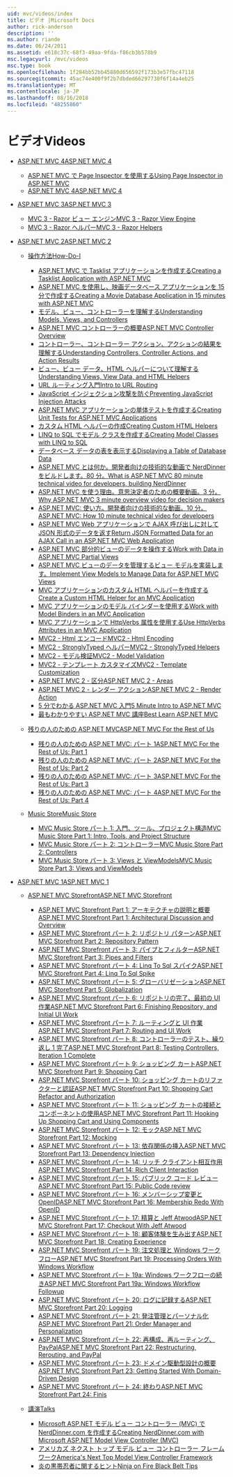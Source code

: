 ```yaml
---
uid: mvc/videos/index
title: ビデオ |Microsoft Docs
author: rick-anderson
description: ''
ms.author: riande
ms.date: 06/24/2011
ms.assetid: e618c37c-68f3-49aa-9fda-f86cb3b578b9
msc.legacyurl: /mvc/videos
msc.type: book
ms.openlocfilehash: 1f284bb52bb45880d656592f173b3e57fbc47118
ms.sourcegitcommit: 45ac74e400f9f2b7dbded66297730f6f14a4eb25
ms.translationtype: MT
ms.contentlocale: ja-JP
ms.lasthandoff: 08/16/2018
ms.locfileid: "48255860"
---
```

<a name="videos"></a><span data-ttu-id="e5a1e-102">ビデオ</span><span class="sxs-lookup"><span data-stu-id="e5a1e-102">Videos</span></span>
====================
- [<span data-ttu-id="e5a1e-103">ASP.NET MVC 4</span><span class="sxs-lookup"><span data-stu-id="e5a1e-103">ASP.NET MVC 4</span></span>](mvc-4/index.md)

    - [<span data-ttu-id="e5a1e-104">ASP.NET MVC で Page Inspector を使用する</span><span class="sxs-lookup"><span data-stu-id="e5a1e-104">Using Page Inspector in ASP.NET MVC</span></span>](mvc-4/using-page-inspector-in-aspnet-mvc.md)
    - [<span data-ttu-id="e5a1e-105">ASP.NET MVC 4</span><span class="sxs-lookup"><span data-stu-id="e5a1e-105">ASP.NET MVC 4</span></span>](mvc-4/aspnet-mvc-4.md)
- [<span data-ttu-id="e5a1e-106">ASP.NET MVC 3</span><span class="sxs-lookup"><span data-stu-id="e5a1e-106">ASP.NET MVC 3</span></span>](mvc-3/index.md)

    - [<span data-ttu-id="e5a1e-107">MVC 3 - Razor ビュー エンジン</span><span class="sxs-lookup"><span data-stu-id="e5a1e-107">MVC 3 - Razor View Engine</span></span>](mvc-3/mvc-3-razor-view-engine.md)
    - [<span data-ttu-id="e5a1e-108">MVC 3 - Razor ヘルパー</span><span class="sxs-lookup"><span data-stu-id="e5a1e-108">MVC 3 - Razor Helpers</span></span>](mvc-3/mvc-3-razor-helpers.md)
- [<span data-ttu-id="e5a1e-109">ASP.NET MVC 2</span><span class="sxs-lookup"><span data-stu-id="e5a1e-109">ASP.NET MVC 2</span></span>](mvc-2/index.md)

    - [<span data-ttu-id="e5a1e-110">操作方法</span><span class="sxs-lookup"><span data-stu-id="e5a1e-110">How-Do-I</span></span>](mvc-2/how-do-i/index.md)

        - [<span data-ttu-id="e5a1e-111">ASP.NET MVC で Tasklist アプリケーションを作成する</span><span class="sxs-lookup"><span data-stu-id="e5a1e-111">Creating a Tasklist Application with ASP.NET MVC</span></span>](mvc-2/how-do-i/creating-a-tasklist-application-with-aspnet-mvc.md)
        - [<span data-ttu-id="e5a1e-112">ASP.NET MVC を使用し、映画データベース アプリケーションを 15 分で作成する</span><span class="sxs-lookup"><span data-stu-id="e5a1e-112">Creating a Movie Database Application in 15 minutes with ASP.NET MVC</span></span>](mvc-2/how-do-i/creating-a-movie-database-application-in-15-minutes-with-aspnet-mvc.md)
        - [<span data-ttu-id="e5a1e-113">モデル、ビュー、コントローラーを理解する</span><span class="sxs-lookup"><span data-stu-id="e5a1e-113">Understanding Models, Views, and Controllers</span></span>](mvc-2/how-do-i/understanding-models-views-and-controllers.md)
        - [<span data-ttu-id="e5a1e-114">ASP.NET MVC コントローラーの概要</span><span class="sxs-lookup"><span data-stu-id="e5a1e-114">ASP.NET MVC Controller Overview</span></span>](mvc-2/how-do-i/aspnet-mvc-controller-overview.md)
        - [<span data-ttu-id="e5a1e-115">コントローラー、コントローラー アクション、アクションの結果を理解する</span><span class="sxs-lookup"><span data-stu-id="e5a1e-115">Understanding Controllers, Controller Actions, and Action Results</span></span>](mvc-2/how-do-i/understanding-controllers-controller-actions-and-action-results.md)
        - [<span data-ttu-id="e5a1e-116">ビュー、ビュー データ、HTML ヘルパーについて理解する</span><span class="sxs-lookup"><span data-stu-id="e5a1e-116">Understanding Views, View Data, and HTML Helpers</span></span>](mvc-2/how-do-i/understanding-views-view-data-and-html-helpers.md)
        - [<span data-ttu-id="e5a1e-117">URL ルーティング入門</span><span class="sxs-lookup"><span data-stu-id="e5a1e-117">Intro to URL Routing</span></span>](mvc-2/how-do-i/an-introduction-to-url-routing.md)
        - [<span data-ttu-id="e5a1e-118">JavaScript インジェクション攻撃を防ぐ</span><span class="sxs-lookup"><span data-stu-id="e5a1e-118">Preventing JavaScript Injection Attacks</span></span>](mvc-2/how-do-i/preventing-javascript-injection-attacks.md)
        - [<span data-ttu-id="e5a1e-119">ASP.NET MVC アプリケーションの単体テストを作成する</span><span class="sxs-lookup"><span data-stu-id="e5a1e-119">Creating Unit Tests for ASP.NET MVC Applications</span></span>](mvc-2/how-do-i/creating-unit-tests-for-aspnet-mvc-applications.md)
        - [<span data-ttu-id="e5a1e-120">カスタム HTML ヘルパーの作成</span><span class="sxs-lookup"><span data-stu-id="e5a1e-120">Creating Custom HTML Helpers</span></span>](mvc-2/how-do-i/creating-custom-html-helpers.md)
        - [<span data-ttu-id="e5a1e-121">LINQ to SQL でモデル クラスを作成する</span><span class="sxs-lookup"><span data-stu-id="e5a1e-121">Creating Model Classes with LINQ to SQL</span></span>](mvc-2/how-do-i/creating-model-classes-with-linq-to-sql.md)
        - [<span data-ttu-id="e5a1e-122">データベース データの表を表示する</span><span class="sxs-lookup"><span data-stu-id="e5a1e-122">Displaying a Table of Database Data</span></span>](mvc-2/how-do-i/displaying-a-table-of-database-data.md)
        - [<span data-ttu-id="e5a1e-123">ASP.NET MVC とは何か。開発者向けの技術的な動画で NerdDinner をビルドします。80 分。</span><span class="sxs-lookup"><span data-stu-id="e5a1e-123">What is ASP.NET MVC 80 minute technical video for developers, building NerdDinner</span></span>](mvc-2/how-do-i/what-is-aspnet-mvc-80-minute-technical-video-for-developers-building-nerddinner.md)
        - [<span data-ttu-id="e5a1e-124">ASP.NET MVC を使う理由。意思決定者のための概要動画。3 分。</span><span class="sxs-lookup"><span data-stu-id="e5a1e-124">Why ASP.NET MVC 3 minute overview video for decision makers</span></span>](mvc-2/how-do-i/why-aspnet-mvc-3-minute-overview-video-for-decision-makers.md)
        - [<span data-ttu-id="e5a1e-125">ASP.NET MVC: 使い方。開発者向けの技術的な動画。10 分。</span><span class="sxs-lookup"><span data-stu-id="e5a1e-125">ASP.NET MVC: How 10 minute technical video for developers</span></span>](mvc-2/how-do-i/aspnet-mvc-how-10-minute-technical-video-for-developers.md)
        - [<span data-ttu-id="e5a1e-126">ASP.NET MVC Web アプリケーションで AJAX 呼び出しに対して JSON 形式のデータを返す</span><span class="sxs-lookup"><span data-stu-id="e5a1e-126">Return JSON Formatted Data for an AJAX Call in an ASP.NET MVC Web Application</span></span>](mvc-2/how-do-i/how-do-i-return-json-formatted-data-for-an-ajax-call-in-an-aspnet-mvc-web-application.md)
        - [<span data-ttu-id="e5a1e-127">ASP.NET MVC 部分的ビューのデータを操作する</span><span class="sxs-lookup"><span data-stu-id="e5a1e-127">Work with Data in ASP.NET MVC Partial Views</span></span>](mvc-2/how-do-i/how-do-i-work-with-data-in-aspnet-mvc-partial-views.md)
        - [<span data-ttu-id="e5a1e-128">ASP.NET MVC ビューのデータを管理するビュー モデルを実装します。</span><span class="sxs-lookup"><span data-stu-id="e5a1e-128">Implement View Models to Manage Data for ASP.NET MVC Views</span></span>](mvc-2/how-do-i/how-do-i-implement-view-models-to-manage-data-for-aspnet-mvc-views.md)
        - [<span data-ttu-id="e5a1e-129">MVC アプリケーションのカスタム HTML ヘルパーを作成する</span><span class="sxs-lookup"><span data-stu-id="e5a1e-129">Create a Custom HTML Helper for an MVC Application</span></span>](mvc-2/how-do-i/how-do-i-create-a-custom-html-helper-for-an-mvc-application.md)
        - [<span data-ttu-id="e5a1e-130">MVC アプリケーションのモデル バインダーを使用する</span><span class="sxs-lookup"><span data-stu-id="e5a1e-130">Work with Model Binders in an MVC Application</span></span>](mvc-2/how-do-i/how-do-i-work-with-model-binders-in-an-mvc-application.md)
        - [<span data-ttu-id="e5a1e-131">MVC アプリケーションで HttpVerbs 属性を使用する</span><span class="sxs-lookup"><span data-stu-id="e5a1e-131">Use HttpVerbs Attributes in an MVC Application</span></span>](mvc-2/how-do-i/how-do-i-use-httpverbs-attributes-in-an-mvc-application.md)
        - [<span data-ttu-id="e5a1e-132">MVC2 - Html エンコード</span><span class="sxs-lookup"><span data-stu-id="e5a1e-132">MVC2 - Html Encoding</span></span>](mvc-2/how-do-i/mvc2-html-encoding.md)
        - [<span data-ttu-id="e5a1e-133">MVC2 - StronglyTyped ヘルパー</span><span class="sxs-lookup"><span data-stu-id="e5a1e-133">MVC2 - StronglyTyped Helpers</span></span>](mvc-2/how-do-i/mvc2-stronglytyped-helpers.md)
        - [<span data-ttu-id="e5a1e-134">MVC2 - モデル検証</span><span class="sxs-lookup"><span data-stu-id="e5a1e-134">MVC2 - Model Validation</span></span>](mvc-2/how-do-i/mvc2-model-validation.md)
        - [<span data-ttu-id="e5a1e-135">MVC2 - テンプレート カスタマイズ</span><span class="sxs-lookup"><span data-stu-id="e5a1e-135">MVC2 - Template Customization</span></span>](mvc-2/how-do-i/mvc2-template-customization.md)
        - [<span data-ttu-id="e5a1e-136">ASP.NET MVC 2 - 区分</span><span class="sxs-lookup"><span data-stu-id="e5a1e-136">ASP.NET MVC 2 - Areas</span></span>](mvc-2/how-do-i/aspnet-mvc-2-areas.md)
        - [<span data-ttu-id="e5a1e-137">ASP.NET MVC 2 - レンダー アクション</span><span class="sxs-lookup"><span data-stu-id="e5a1e-137">ASP.NET MVC 2 - Render Action</span></span>](mvc-2/how-do-i/aspnet-mvc-2-render-action.md)
        - [<span data-ttu-id="e5a1e-138">5 分でわかる ASP.NET MVC 入門</span><span class="sxs-lookup"><span data-stu-id="e5a1e-138">5 Minute Intro to ASP.NET MVC</span></span>](mvc-2/how-do-i/5-minute-introduction-to-aspnet-mvc.md)
        - [<span data-ttu-id="e5a1e-139">最もわかりやすい ASP.NET MVC 講座</span><span class="sxs-lookup"><span data-stu-id="e5a1e-139">Best Learn ASP.NET MVC</span></span>](mvc-2/how-do-i/how-to-best-learn-asp-net-mvc.md)
    - [<span data-ttu-id="e5a1e-140">残りの人のための ASP.NET MVC</span><span class="sxs-lookup"><span data-stu-id="e5a1e-140">ASP.NET MVC For the Rest of Us</span></span>](mvc-2/aspnet-mvc-for-the-rest-of-us/index.md)

        - [<span data-ttu-id="e5a1e-141">残りの人のための ASP.NET MVC: パート 1</span><span class="sxs-lookup"><span data-stu-id="e5a1e-141">ASP.NET MVC For the Rest of Us: Part 1</span></span>](mvc-2/aspnet-mvc-for-the-rest-of-us/aspnet-mvc-for-the-rest-of-us-part-1.md)
        - [<span data-ttu-id="e5a1e-142">残りの人のための ASP.NET MVC: パート 2</span><span class="sxs-lookup"><span data-stu-id="e5a1e-142">ASP.NET MVC For the Rest of Us: Part 2</span></span>](mvc-2/aspnet-mvc-for-the-rest-of-us/aspnet-mvc-for-the-rest-of-us-part-2.md)
        - [<span data-ttu-id="e5a1e-143">残りの人のための ASP.NET MVC: パート 3</span><span class="sxs-lookup"><span data-stu-id="e5a1e-143">ASP.NET MVC For the Rest of Us: Part 3</span></span>](mvc-2/aspnet-mvc-for-the-rest-of-us/aspnet-mvc-for-the-rest-of-us-part-3.md)
        - [<span data-ttu-id="e5a1e-144">残りの人のための ASP.NET MVC: パート 4</span><span class="sxs-lookup"><span data-stu-id="e5a1e-144">ASP.NET MVC For the Rest of Us: Part 4</span></span>](mvc-2/aspnet-mvc-for-the-rest-of-us/aspnet-mvc-for-the-rest-of-us-part-4.md)
    - [<span data-ttu-id="e5a1e-145">Music Store</span><span class="sxs-lookup"><span data-stu-id="e5a1e-145">Music Store</span></span>](mvc-2/music-store/index.md)

        - [<span data-ttu-id="e5a1e-146">MVC Music Store パート 1: 入門、ツール、プロジェクト構造</span><span class="sxs-lookup"><span data-stu-id="e5a1e-146">MVC Music Store Part 1: Intro, Tools, and Project Structure</span></span>](mvc-2/music-store/mvc-music-store-part-1-intro-tools-and-project-structure.md)
        - [<span data-ttu-id="e5a1e-147">MVC Music Store パート 2: コントローラー</span><span class="sxs-lookup"><span data-stu-id="e5a1e-147">MVC Music Store Part 2: Controllers</span></span>](mvc-2/music-store/mvc-music-store-part-2-controllers.md)
        - [<span data-ttu-id="e5a1e-148">MVC Music Store パート 3: Views と ViewModels</span><span class="sxs-lookup"><span data-stu-id="e5a1e-148">MVC Music Store Part 3: Views and ViewModels</span></span>](mvc-2/music-store/mvc-music-store-part-3-views-and-viewmodels.md)
- [<span data-ttu-id="e5a1e-149">ASP.NET MVC 1</span><span class="sxs-lookup"><span data-stu-id="e5a1e-149">ASP.NET MVC 1</span></span>](mvc-1/index.md)

    - [<span data-ttu-id="e5a1e-150">ASP.NET MVC Storefront</span><span class="sxs-lookup"><span data-stu-id="e5a1e-150">ASP.NET MVC Storefront</span></span>](mvc-1/aspnet-mvc-storefront/index.md)

        - [<span data-ttu-id="e5a1e-151">ASP.NET MVC Storefront Part 1: アーキテクチャの説明と概要</span><span class="sxs-lookup"><span data-stu-id="e5a1e-151">ASP.NET MVC Storefront Part 1: Architectural Discussion and Overview</span></span>](mvc-1/aspnet-mvc-storefront/aspnet-mvc-storefront-part-1-architectural-discussion-and-overview.md)
        - [<span data-ttu-id="e5a1e-152">ASP.NET MVC Storefront パート 2: リポジトリ パターン</span><span class="sxs-lookup"><span data-stu-id="e5a1e-152">ASP.NET MVC Storefront Part 2: Repository Pattern</span></span>](mvc-1/aspnet-mvc-storefront/aspnet-mvc-storefront-part-2-the-repository-pattern.md)
        - [<span data-ttu-id="e5a1e-153">ASP.NET MVC Storefront パート 3: パイプとフィルター</span><span class="sxs-lookup"><span data-stu-id="e5a1e-153">ASP.NET MVC Storefront Part 3: Pipes and Filters</span></span>](mvc-1/aspnet-mvc-storefront/aspnet-mvc-storefront-part-3-pipes-and-filters.md)
        - [<span data-ttu-id="e5a1e-154">ASP.NET MVC Storefront パート 4: Linq To Sql スパイク</span><span class="sxs-lookup"><span data-stu-id="e5a1e-154">ASP.NET MVC Storefront Part 4: Linq To Sql Spike</span></span>](mvc-1/aspnet-mvc-storefront/aspnet-mvc-storefront-part-4-linq-to-sql-spike.md)
        - [<span data-ttu-id="e5a1e-155">ASP.NET MVC Storefront パート 5: グローバリゼーション</span><span class="sxs-lookup"><span data-stu-id="e5a1e-155">ASP.NET MVC Storefront Part 5: Globalization</span></span>](mvc-1/aspnet-mvc-storefront/aspnet-mvc-storefront-part-5-globalization.md)
        - [<span data-ttu-id="e5a1e-156">ASP.NET MVC Storefront パート 6: リポジトリの完了、最初の UI 作業</span><span class="sxs-lookup"><span data-stu-id="e5a1e-156">ASP.NET MVC Storefront Part 6: Finishing Repository, and Initial UI Work</span></span>](mvc-1/aspnet-mvc-storefront/aspnet-mvc-storefront-part-6-finishing-the-repository-and-initial-ui-work.md)
        - [<span data-ttu-id="e5a1e-157">ASP.NET MVC Storefront パート 7: ルーティングと UI 作業</span><span class="sxs-lookup"><span data-stu-id="e5a1e-157">ASP.NET MVC Storefront Part 7: Routing and UI Work</span></span>](mvc-1/aspnet-mvc-storefront/aspnet-mvc-storefront-part-7-routing-and-ui-work.md)
        - [<span data-ttu-id="e5a1e-158">ASP.NET MVC Storefront パート 8: コントローラーのテスト、繰り返し 1 完了</span><span class="sxs-lookup"><span data-stu-id="e5a1e-158">ASP.NET MVC Storefront Part 8: Testing Controllers, Iteration 1 Complete</span></span>](mvc-1/aspnet-mvc-storefront/aspnet-mvc-storefront-part-8-testing-controllers-iteration-1-complete.md)
        - [<span data-ttu-id="e5a1e-159">ASP.NET MVC Storefront パート 9: ショッピング カート</span><span class="sxs-lookup"><span data-stu-id="e5a1e-159">ASP.NET MVC Storefront Part 9: Shopping Cart</span></span>](mvc-1/aspnet-mvc-storefront/aspnet-mvc-storefront-part-9-the-shopping-cart.md)
        - [<span data-ttu-id="e5a1e-160">ASP.NET MVC Storefront パート 10: ショッピング カートのリファクターと認証</span><span class="sxs-lookup"><span data-stu-id="e5a1e-160">ASP.NET MVC Storefront Part 10: Shopping Cart Refactor and Authorization</span></span>](mvc-1/aspnet-mvc-storefront/aspnet-mvc-storefront-part-10-shopping-cart-refactor-and-authorization.md)
        - [<span data-ttu-id="e5a1e-161">ASP.NET MVC Storefront パート 11: ショッピング カートの接続とコンポーネントの使用</span><span class="sxs-lookup"><span data-stu-id="e5a1e-161">ASP.NET MVC Storefront Part 11: Hooking Up Shopping Cart and Using Components</span></span>](mvc-1/aspnet-mvc-storefront/aspnet-mvc-storefront-part-11-hooking-up-the-shopping-cart-and-using-components.md)
        - [<span data-ttu-id="e5a1e-162">ASP.NET MVC Storefront パート 12: モック</span><span class="sxs-lookup"><span data-stu-id="e5a1e-162">ASP.NET MVC Storefront Part 12: Mocking</span></span>](mvc-1/aspnet-mvc-storefront/aspnet-mvc-storefront-part-12-mocking.md)
        - [<span data-ttu-id="e5a1e-163">ASP.NET MVC Storefront パート 13: 依存関係の挿入</span><span class="sxs-lookup"><span data-stu-id="e5a1e-163">ASP.NET MVC Storefront Part 13: Dependency Injection</span></span>](mvc-1/aspnet-mvc-storefront/aspnet-mvc-storefront-part-13-dependency-injection.md)
        - [<span data-ttu-id="e5a1e-164">ASP.NET MVC Storefront パート 14: リッチ クライアント相互作用</span><span class="sxs-lookup"><span data-stu-id="e5a1e-164">ASP.NET MVC Storefront Part 14: Rich Client Interaction</span></span>](mvc-1/aspnet-mvc-storefront/aspnet-mvc-storefront-part-14-rich-client-interaction.md)
        - [<span data-ttu-id="e5a1e-165">ASP.NET MVC Storefront パート 15: パブリック コード レビュー</span><span class="sxs-lookup"><span data-stu-id="e5a1e-165">ASP.NET MVC Storefront Part 15: Public Code review</span></span>](mvc-1/aspnet-mvc-storefront/aspnet-mvc-storefront-part-15-public-code-review.md)
        - [<span data-ttu-id="e5a1e-166">ASP.NET MVC Storefront パート 16: メンバーシップ変更と OpenID</span><span class="sxs-lookup"><span data-stu-id="e5a1e-166">ASP.NET MVC Storefront Part 16: Membership Redo With OpenID</span></span>](mvc-1/aspnet-mvc-storefront/aspnet-mvc-storefront-part-16-membership-redo-with-openid.md)
        - [<span data-ttu-id="e5a1e-167">ASP.NET MVC Storefront パート 17: 精算と Jeff Atwood</span><span class="sxs-lookup"><span data-stu-id="e5a1e-167">ASP.NET MVC Storefront Part 17: Checkout With Jeff Atwood</span></span>](mvc-1/aspnet-mvc-storefront/aspnet-mvc-storefront-part-17-checkout-with-jeff-atwood.md)
        - [<span data-ttu-id="e5a1e-168">ASP.NET MVC Storefront パート 18: 顧客体験を生み出す</span><span class="sxs-lookup"><span data-stu-id="e5a1e-168">ASP.NET MVC Storefront Part 18: Creating Experience</span></span>](mvc-1/aspnet-mvc-storefront/aspnet-mvc-storefront-part-18-creating-an-experience.md)
        - [<span data-ttu-id="e5a1e-169">ASP.NET MVC Storefront パート 19: 注文処理と Windows ワークフロー</span><span class="sxs-lookup"><span data-stu-id="e5a1e-169">ASP.NET MVC Storefront Part 19: Processing Orders With Windows Workflow</span></span>](mvc-1/aspnet-mvc-storefront/aspnet-mvc-storefront-part-19-processing-orders-with-windows-workflow.md)
        - [<span data-ttu-id="e5a1e-170">ASP.NET MVC Storefront パート 19a: Windows ワークフローの続き</span><span class="sxs-lookup"><span data-stu-id="e5a1e-170">ASP.NET MVC Storefront Part 19a: Windows Workflow Followup</span></span>](mvc-1/aspnet-mvc-storefront/aspnet-mvc-storefront-part-19a-windows-workflow-followup.md)
        - [<span data-ttu-id="e5a1e-171">ASP.NET MVC Storefront パート 20: ログに記録する</span><span class="sxs-lookup"><span data-stu-id="e5a1e-171">ASP.NET MVC Storefront Part 20: Logging</span></span>](mvc-1/aspnet-mvc-storefront/aspnet-mvc-storefront-part-20-logging.md)
        - [<span data-ttu-id="e5a1e-172">ASP.NET MVC Storefront パート 21: 発注管理とパーソナル化</span><span class="sxs-lookup"><span data-stu-id="e5a1e-172">ASP.NET MVC Storefront Part 21: Order Manager and Personalization</span></span>](mvc-1/aspnet-mvc-storefront/aspnet-mvc-storefront-part-21-order-manager-and-personalization.md)
        - [<span data-ttu-id="e5a1e-173">ASP.NET MVC Storefront パート 22: 再構成、再ルーティング、PayPal</span><span class="sxs-lookup"><span data-stu-id="e5a1e-173">ASP.NET MVC Storefront Part 22: Restructuring, Rerouting, and PayPal</span></span>](mvc-1/aspnet-mvc-storefront/aspnet-mvc-storefront-part-22-restructuring-rerouting-and-paypal.md)
        - [<span data-ttu-id="e5a1e-174">ASP.NET MVC Storefront パート 23: ドメイン駆動型設計の概要</span><span class="sxs-lookup"><span data-stu-id="e5a1e-174">ASP.NET MVC Storefront Part 23: Getting Started With Domain-Driven Design</span></span>](mvc-1/aspnet-mvc-storefront/aspnet-mvc-storefront-part-23-getting-started-with-domain-driven-design.md)
        - [<span data-ttu-id="e5a1e-175">ASP.NET MVC Storefront パート 24: 終わり</span><span class="sxs-lookup"><span data-stu-id="e5a1e-175">ASP.NET MVC Storefront Part 24: Finis</span></span>](mvc-1/aspnet-mvc-storefront/aspnet-mvc-storefront-part-24-finis.md)
    - [<span data-ttu-id="e5a1e-176">講演</span><span class="sxs-lookup"><span data-stu-id="e5a1e-176">Talks</span></span>](mvc-1/conference-presentations/index.md)

        - [<span data-ttu-id="e5a1e-177">Microsoft ASP.NET モデル ビュー コントローラー (MVC) で NerdDinner.com を作成する</span><span class="sxs-lookup"><span data-stu-id="e5a1e-177">Creating NerdDinner.com with Microsoft ASP.NET Model View Controller (MVC)</span></span>](mvc-1/conference-presentations/creating-nerddinnercom-with-microsoft-aspnet-model-view-controller-mvc.md)
        - [<span data-ttu-id="e5a1e-178">アメリカズ ネクスト トップ モデル ビュー コントローラー フレームワーク</span><span class="sxs-lookup"><span data-stu-id="e5a1e-178">America's Next Top Model View Controller Framework</span></span>](mvc-1/conference-presentations/americas-next-top-model-view-controller-framework.md)
        - [<span data-ttu-id="e5a1e-179">炎の黒帯忍者に関するヒント</span><span class="sxs-lookup"><span data-stu-id="e5a1e-179">Ninja on Fire Black Belt Tips</span></span>](mvc-1/conference-presentations/ninja-on-fire-black-belt-tips.md)

